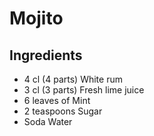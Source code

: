 # Mojito

## Ingredients

- 4 cl (4 parts) White rum
- 3 cl (3 parts) Fresh lime juice
- 6 leaves of Mint
- 2 teaspoons Sugar
- Soda Water
